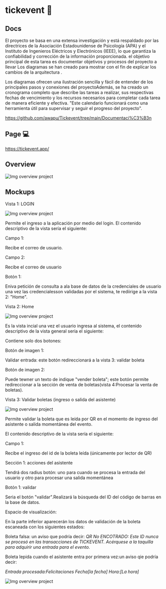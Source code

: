 # tickevent 🎫

## Docs
El proyecto se basa en una extensa investigación y está respaldado por las directrices de la Asociación Estadounidense de Psicología (APA) y el Instituto de Ingenieros Eléctricos y Electrónicos (IEEE), lo que garantiza la confiabilidad y corrección de la información proporcionada. el objetivo principal de esta tarea es documentar objetivos y procesos del proyecto a llevar Los diagramas se han creado para mostrar  con el fin de explicar los cambios de la arquitectura .

Los diagramas ofrecen una ilustración sencilla y fácil de entender de los principales pasos y conexiones del proyectoAdemás, se ha creado un cronograma completo que describe las tareas a realizar, sus respectivas fechas de vencimiento y los recursos necesarios para completar cada tarea de manera eficiente y efectiva. "Este calendario funcionará como una herramienta útil para supervisar y seguir el progreso del proyecto".

https://github.com/awapu/Tickevent/tree/main/Documentaci%C3%B3n

## Page 💻

https://tickevent.app/

## Overview 

![Img overview project](https://github.com/awapu/Tickevent/blob/main/public/images/Images/Monochrome%20Collage%20Ripped%20Paper%20Instagram%20Story.png)



 ## Mockups 
 Vista 1: LOGIN
 
![Img overview project](https://github.com/awapu/Tickevent/blob/main/public/images/Images/1.png)

 Permite el ingreso a la aplicación por medio del login.
 El contenido descriptivo de la vista sería el siguiente:
 
 Campo 1:
 
 Recibe el correo de usuario.

 Campo 2:
 
 Recibe el correo de usuario
 
 Botón 1:
 
 Eniva petición de consulta a ala base de datos de la credenciales de usuario 
 una vez las credencialesson validadas por el sistema, te rediirige a la vista 2: "Home".
 
Vista 2: Home

![Img overview project](https://github.com/awapu/Tickevent/blob/main/public/images/Images/2.png)

Es la vista incial una vez el usuario ingresa al sistema, el contenido descriptivo de la vista general seria el siguiente:

Contiene solo dos botones:

Botón de imagen 1:

Validar entrada: este botón redireccionará a la vista 3: validar boleta

Botón de imagen 2:

Puede tewner un texto de indique "vender boleta"; este botón permite redireccionar a la sección de venta de boletas(vista 4:Procesar la venta de boletas).

Vista 3: Validar boletas (ingreso o salida del asistente)

![Img overview project](https://github.com/awapu/Tickevent/blob/main/public/images/Images/3.png)

Permite validar la boleta que es leída por QR en el momento de ingreso del asistente o salida momentánea del evento.

El contenido descriptivo de la vista sería el siguiente:

Campo 1:

Recibe el ingreso del id de la boleta leída (únicamente por lector de QR)

Sección 1: acciones del asistente

Tendrá dos radius botón: uno para cuando se procesa la entrada del usuario y otro para procesar una salida momentánea

Botón 1: validar

Seria el botón "validar".Realizará la búsqueda del ID del código de barras en la base de datos.

Espacio de visualización:

En la parte inferior aparecerán los datos de validación de la boleta escaneada con los siguientes estados:

Boleta falsa: un aviso que podría decir:
*QR No ENCOTRADO: Este ID nunca se procesó en las transacciones de TICKEVENT.
Acérquese a la taquilla para adquirir una entrada para el evento.*

Boleta lepida cuando el asistente entra por primera vez:un aviso qie podría decir:

*Entrada procesada:Felicitaciones
Fecha[la fecha]
Hora:[La hora]*

![Img overview project](https://github.com/awapu/Tickevent/blob/main/public/images/Images/4.png)
 
 
